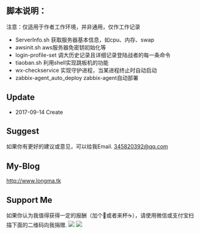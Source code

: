 ## 脚本说明：
 
注意：仅适用于作者工作环境，并非通用，仅作工作记录

- ServerInfo.sh  获取服务器基本信息，如cpu、内存、swap
- awsinit.sh     aws服务器免密钥初始化等
- login-profile-set 调大历史记录且详细记录登陆战者的每一条命令
- tiaoban.sh    利用shell实现跳板机的功能
- wx-checkservice 实现守护进程，当某进程终止时自动启动
- zabbix-agent_auto_deploy  zabbix-agent自动部署

## Update
- 2017-09-14 Create

## Suggest

如果你有更好的建议或意见，可以给我Email.  345820392@qq.com

## My-Blog
  http://www.longma.tk

## Support Me
如果你认为我值得获得一定的报酬（加个:hamburger:或者来杯☕️），请使用微信或支付宝扫描下面的二维码向我捐赠.
![](http://ovqi1kanv.bkt.clouddn.com/zhifubao-2.png)
![](http://ovqi1kanv.bkt.clouddn.com/weixin-3.png)
